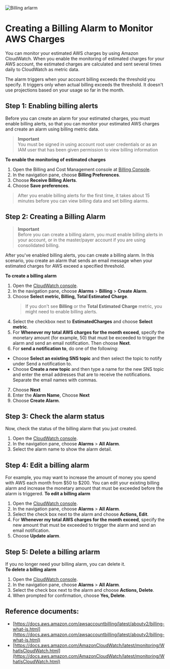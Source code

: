 ![Billing arlarm](https://dd.engineering/blog/aws-setting-up-a-billing-alarm/banner.png)
# Creating a Billing Alarm to Monitor AWS Charges
You can monitor your estimated AWS charges by using Amazon CloudWatch. When you enable the monitoring of estimated charges for your AWS account, the estimated charges are calculated and sent several times daily to CloudWatch as metric data.

The alarm triggers when your account billing exceeds the threshold you specify. It triggers only when actual billing exceeds the threshold. It doesn't use projections based on your usage so far in the month.

## Step 1: Enabling billing alerts

Before you can create an alarm for your estimated charges, you must enable billing alerts, so that you can monitor your estimated AWS charges and create an alarm using billing metric data.

>**Important**   
You must be signed in using account root user credentials or as an IAM user that has been given permission to view billing information

**To enable the monitoring of estimated charges**
1. Open the Billing and Cost Management console at 
[Billing Console](https://console.aws.amazon.com/billing/home?#/).
2. In the navigation pane, choose **Billing Preferences**.
3. Choose **Receive Billing Alerts**.
4. Choose **Save preferences**.

> After you enable billing alerts for the first time, it takes about 15 minutes before you can view billing data and set billing alarms.

## Step 2: Creating a Billing Alarm

> **Important**  
Before you can create a billing alarm, you must enable billing alerts in your account, or in the master/payer account if you are using consolidated billing.

After you've enabled billing alerts, you can create a billing alarm. In this scenario, you create an alarm that sends an email message when your estimated charges for AWS exceed a specified threshold.

**To create a billing alarm**
1. Open the [CloudWatch console](https://console.aws.amazon.com/cloudwatch/).
2. In the navigation pane, choose **Alarms** > **Billing** > **Create Alarm**.
3. Choose **Select metric, Billing, Total Estimated Charge**.
    > If you don't see **Billing** or the **Total Estimated Charge** metric, you might need to enable billing alerts.
4. Select the checkbox next to **EstimatedCharges** and choose **Select metric**.
5. For **Whenever my total AWS charges for the month exceed**, specify the monetary amount (for example, 50) that must be exceeded to trigger the alarm and send an email notification. Then choose **Next**.
6. For **send a notification to**, do one of the following:
- Choose **Select an existing SNS topic** and then select the topic to notify under Send a notification to.
- Choose **Create a new topic** and then type a name for the new SNS topic and enter the email addresses that are to receive the notifications. Separate the email names with commas.
7. Choose **Next**
8. Enter the **Alarm Name**, Choose **Next**
9. Choose **Create Alarm**.

## Step 3: Check the alarm status
Now, check the status of the billing alarm that you just created.
1. Open the [CloudWatch console](https://console.aws.amazon.com/cloudwatch/).
2. In the navigation pane, choose **Alarms** > **All Alarm**.
3. Select the alarm name to show the alarm detail.

## Step 4: Edit a billing alarm
For example, you may want to increase the amount of money you spend with AWS each month from $50 to $200. You can edit your existing billing alarm and increase the monetary amount that must be exceeded before the alarm is triggered.
**To edit a billing alarm**
1. Open the [CloudWatch console](https://console.aws.amazon.com/cloudwatch/).
2. In the navigation pane, choose **Alarms** > **All Alarm**.
3. Select the check box next to the alarm and choose **Actions, Edit**.
4. For **Whenever my total AWS charges for the month exceed**, specify the new amount that must be exceeded to trigger the alarm and send an email notification.
5. Choose **Update alarm**.

## Step 5: Delete a billing arlarm
If you no longer need your billing alarm, you can delete it.  
**To delete a billing alarm**
1. Open the [CloudWatch console](https://console.aws.amazon.com/cloudwatch/).
2. In the navigation pane, choose **Alarms** > **All Alarm**.
3. Select the check box next to the alarm and choose **Actions, Delete**.
4. When prompted for confirmation, choose **Yes, Delete**.


## Reference documents:
- [https://docs.aws.amazon.com/awsaccountbilling/latest/aboutv2/billing-what-is.html](https://docs.aws.amazon.com/awsaccountbilling/latest/aboutv2/billing-what-is.html)
- [https://docs.aws.amazon.com/AmazonCloudWatch/latest/monitoring/WhatIsCloudWatch.html](https://docs.aws.amazon.com/AmazonCloudWatch/latest/monitoring/WhatIsCloudWatch.html)
